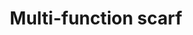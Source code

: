---
ee_id: '4451'
site: '1'
type: '2'
url: 2018-052-multi-function-scarf
title: Multi-function scarf
year: '2018'
display_year: '2018'
medium: International Association for Research and Testing in the Field of Textile
  and Leather Ecology certified cotton scarf
dims: Variable
pitch:
ps:
live_url:
related:
youtube:
related_code:
imgs: flagship-2017-062-db-jih--eQIH.jpg
subheading:
download:
add_credit:
commission:
layout: things-i-made
---